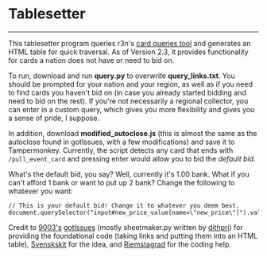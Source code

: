 # Tablesetter
---

This tablesetter program queries r3n's [card queries tool](http://azure.nsr3n.info/card_queries/submit.sh) and generates an HTML table for quick traversal. As of Version 2.3, it provides functionality for cards a nation does not have or need to bid on.

To run, download and run **query.py** to overwrite **query_links.txt**. You should be prompted for your nation and your region, as well as if you need to find cards you haven't bid on (in case you already started bidding and need to bid on the rest). If you're not necessarily a regional collector, you can enter in a custom query, which gives you more flexibility and gives you a sense of pride, I suppose.

In addition, download **modified_autoclose.js** (this is almost the same as the autoclose found in gotIssues, with a few modifications) and save it to Tampermonkey. Currently, the script detects any card that ends with `/pull_event_card` and pressing enter would allow you to bid the *default bid.*

What's the default bid, you say? Well, currently it's 1.00 bank. What if you can't afford 1 bank or want to put up 2 bank? Change the following to whatever you want:

```
// This is your default bid! Change it to whatever you deem best.
document.querySelector("input#new_price_value[name=\"new_price\"]").value='2.00';
```

Credit to [9003's](https://github.com/jmikk) [gotIssues](https://github.com/jmikk/gotIssues) (mostly sheetmaker.py written by [dithpri](https://github.com/dithpri)) for providing the foundational code (taking links and putting them into an HTML table), [Svenskskit](https://github.com/authright) for the idea, and [Riemstagrad](https://www.nationstates.net/nation=riemstagrad) for the coding help.
